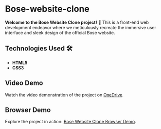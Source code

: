 # Bose-website-clone
**Welcome to the Bose Website Clone project!** 🎉 This is a front-end web development endeavor where we meticulously recreate the immersive user interface and sleek design of the official Bose website.

## Technologies Used 🛠️

- **HTML5**
- **CSS3**

## Video Demo

Watch the video demonstration of the project on [OneDrive](https://1drv.ms/v/s!Aud4KTNtZ7Z4tHKtKMmS08nmEh0u).


## Browser Demo

Explore the project in action: [Bose Website Clone Browser Demo](https://blessy-b-sherin.github.io/Bose-website-clone/).
